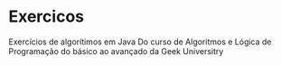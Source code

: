 # Exercicos
Exercícios de algorítimos em Java
Do curso de Algoritmos e Lógica de Programação do básico ao avançado
da Geek Universitry
